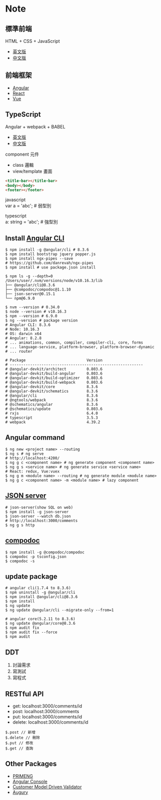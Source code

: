 # Note

## 標準前端
HTML + CSS + JavaScript
- [英文版](https://www.w3schools.com)
- [中文版](http://www.w3school.com.cn/index.html)

## 前端框架
- [Angular](https://angular.io/)
- [React](https://reactjs.org/)
- [Vue](https://vuejs.org/)

## TypeScript
Angular + webpack + BABEL
- [英文版](https://www.typescriptlang.org/index.html)
- [中文版](https://www.tslang.cn/index.html)

component 元件
- class 邏輯
- view/template 畫面
```html
<title-bar></title-bar>
<body></body>
<footer></footer>
```

javascript
<br>
var a = 'abc'; # 弱型別

typescript
<br>
a: string = 'abc'; # 強型別

## Install [Angular CLI](https://github.com/angular/angular-cli)
```shell
$ npm install -g @angular/cli # 8.3.6
$ npm install bootstrap jquery popper.js
$ npm install ngx-pipes --save
# https://github.com/danrevah/ngx-pipes
$ npm install # use package.json install 

$ npm ls -g --depth=0
/Users/user/.nvm/versions/node/v10.16.3/lib
├── @angular/cli@8.3.6
├── @compodoc/compodoc@1.1.10
├── json-server@0.15.1
└── npm@6.9.0

$ nvm --version # 0.34.0
$ node --version # v10.16.3
$ npm --version # 6.9.0
$ ng --version # package version
# Angular CLI: 8.3.6
# Node: 10.16.3
# OS: darwin x64
# Angular: 8.2.8
# ... animations, common, compiler, compiler-cli, core, forms
# ... language-service, platform-browser, platform-browser-dynamic
# ... router

# Package                           Version
# -----------------------------------------------------------
# @angular-devkit/architect         0.803.6
# @angular-devkit/build-angular     0.803.6
# @angular-devkit/build-optimizer   0.803.6
# @angular-devkit/build-webpack     0.803.6
# @angular-devkit/core              8.3.6
# @angular-devkit/schematics        8.3.6
# @angular/cli                      8.3.6
# @ngtools/webpack                  8.3.6
# @schematics/angular               8.3.6
# @schematics/update                0.803.6
# rxjs                              6.4.0
# typescript                        3.5.3
# webpack                           4.39.2
```

## Angular command
```shell
$ ng new <project name> --routing
$ ng s # ng serve
# http://localhost:4200/
$ ng g c <component name> # ng generate component <component name>
$ ng g s <service name> # ng generate service <service name>
# React: redux, Vue:vuex
$ ng g m <module name> --routing # ng generate module <module name>
$ ng g c <component name> -m <module name> # lazy component
```

## [JSON server](https://github.com/typicode/json-server)
```shell
# json-server(show SQL on web)
$ npm install -g json-server
$ json-server --watch db.json
# http://localhost:3000/comments
$ ng g s http
```

## [compodoc](https://jonny-huang.github.io/angular/training/23_compodoc/)
```shell
$ npm install -g @compodoc/compodoc
$ compodoc -p tsconfig.json
$ compodoc -s
```

## update package
```shell
# angular cli(1.7.4 to 8.3.6)
$ npm uninstall -g @angular/cli
$ npm install @angular/cli@8.3.6
$ npm install
$ ng update
$ ng update @angular/cli --migrate-only --from=1

# angular core(5.2.11 to 8.3.6)
$ ng update @angular/core@8.3.6
$ npm audit fix
$ npm audit fix --force
$ npm audit
```

## DDT
1. 討論需求
2. 寫測試
3. 寫程式

## RESTful API
- get: localhost:3000/comments/id
- post: localhost:3000/comments
- put: localhost:3000/comments/id
- delete: localhost:3000/comments/id
```jQuery
$.post // 新增
$.delete // 刪除
$.put // 修改
$.get // 查詢
```

## Other Packages
- [PRIMENG](https://www.primefaces.org/primeng/#/)
- [Angular Console](https://angularconsole.com)
- [Customer Model Driven Validator](https://github.com/rsaenen/ngx-custom-validators)
- [Augury](https://chrome.google.com/webstore/detail/augury/elgalmkoelokbchhkhacckoklkejnhcd?hl=zh-TW)